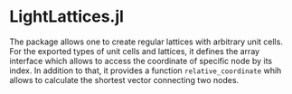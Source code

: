 # LightLattices.jl
The package allows one to create regular lattices with arbitrary unit cells. For the exported types of unit cells and lattices, it defines the array interface which allows to access the coordinate of specific node by its index. In addition to that, it provides a function `relative_coordinate` whih allows to calculate the shortest vector connecting two nodes.
